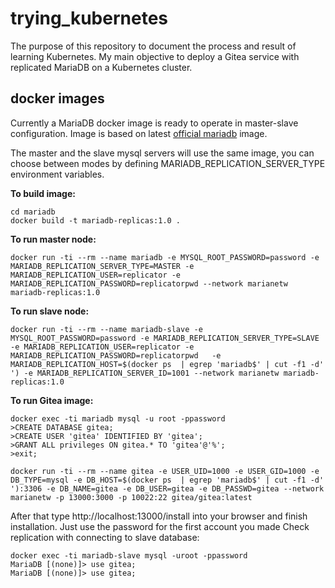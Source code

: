 # trying_kubernetes

The purpose of this repository to document the process and result of learning Kubernetes. My main objective to deploy a  Gitea service with replicated MariaDB on a Kubernetes cluster.

## docker images
Currently a MariaDB docker image is ready to operate in master-slave configuration. Image is based on latest [official mariadb](https://hub.docker.com/_/mariadb) image.

The master and the slave mysql servers will use the same image, you can choose between modes by defining MARIADB_REPLICATION_SERVER_TYPE environment variables.


**To build image:**
```
cd mariadb
docker build -t mariadb-replicas:1.0 .
```
**To run master node:**
```
docker run -ti --rm --name mariadb -e MYSQL_ROOT_PASSWORD=password -e MARIADB_REPLICATION_SERVER_TYPE=MASTER -e MARIADB_REPLICATION_USER=replicator -e MARIADB_REPLICATION_PASSWORD=replicatorpwd --network marianetw mariadb-replicas:1.0
```
**To run slave node:**
```
docker run -ti --rm --name mariadb-slave -e MYSQL_ROOT_PASSWORD=password -e MARIADB_REPLICATION_SERVER_TYPE=SLAVE -e MARIADB_REPLICATION_USER=replicator -e MARIADB_REPLICATION_PASSWORD=replicatorpwd   -e MARIADB_REPLICATION_HOST=$(docker ps  | egrep 'mariadb$' | cut -f1 -d' ') -e MARIADB_REPLICATION_SERVER_ID=1001 --network marianetw mariadb-replicas:1.0
```

**To run Gitea image:**
```
docker exec -ti mariadb mysql -u root -ppassword
>CREATE DATABASE gitea;
>CREATE USER 'gitea' IDENTIFIED BY 'gitea';
>GRANT ALL privileges ON gitea.* TO 'gitea'@'%';
>exit;

docker run -ti --rm --name gitea -e USER_UID=1000 -e USER_GID=1000 -e DB_TYPE=mysql -e DB_HOST=$(docker ps  | egrep 'mariadb$' | cut -f1 -d' '):3306 -e DB_NAME=gitea -e DB_USER=gitea -e DB_PASSWD=gitea --network marianetw -p 13000:3000 -p 10022:22 gitea/gitea:latest
```
After that type http://localhost:13000/install into your browser and finish installation. Just use the password for the first account you made
Check replication with connecting to slave database:
```
docker exec -ti mariadb-slave mysql -uroot -ppassword
MariaDB [(none)]> use gitea;
MariaDB [(none)]> use gitea;
```
